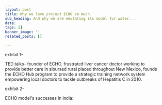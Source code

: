 ```yaml
---
layout: post
title: Why we love project ECHO so much
sub_heading: And why we are emulating its model for water...
date: 
tags: []
banner_image: ''
related_posts: []

---
```

exhibit 1-

TED talks- founder of ECHO, frustrated liver cancer doctor working to provide better care in sibursed rural placed throughout New Mexico, founds the ECHO Hub program to provide a strategic training network system empowering local doctors to tackle outbreaks of Hepatitis C in 2010.

exhibit 2-

ECHO model's successes in india: